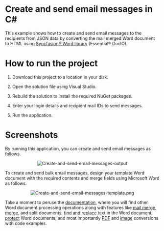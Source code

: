 # Create and send email messages in C#

This example shows how to create and send email messages to the recipients from JSON data by converting the mail merged Word document to HTML using [Syncfusion&reg; Word library](https://www.syncfusion.com/word-framework/net/word-library?utm_source=github&utm_medium=listing&utm_campaign=mail-merge-examples) (Essential&reg; DocIO).

# How to run the project

1. Download this project to a location in your disk.

2. Open the solution file using Visual Studio.

3. Rebuild the solution to install the required NuGet packages.

4. Enter your login details and recipient mail IDs to send messages.

5. Run the application.

# Screenshots

By running this application, you can create and send email messages as follows.

<p align="center">
<img src="Images/Create-and-send-email-messages-output.png" alt=" Create-and-send-email-messages-output"/>
</p>

To create and send bulk email messages, design your template Word document with the required contents and merge fields using Microsoft Word as follows.

<p align="center">
<img src="Images/Create-and-send-email-messages-template.png" alt="Create-and-send-email-messages-template.png"/>
</p>

Take a moment to peruse the [documentation](https://help.syncfusion.com/file-formats/docio/getting-started), where you will find other Word document processing operations along with features like [mail merge](https://help.syncfusion.com/file-formats/docio/working-with-mail-merge), [merge](https://help.syncfusion.com/file-formats/docio/working-with-word-document#merging-word-documents), and split documents, [find and replace](https://help.syncfusion.com/file-formats/docio/working-with-find-and-replace) text in the Word document, [protect](https://help.syncfusion.com/file-formats/docio/working-with-security) Word documents, and most importantly [PDF](https://help.syncfusion.com/file-formats/docio/word-to-pdf) and [image](https://help.syncfusion.com/file-formats/docio/word-to-image) conversions with code examples.
